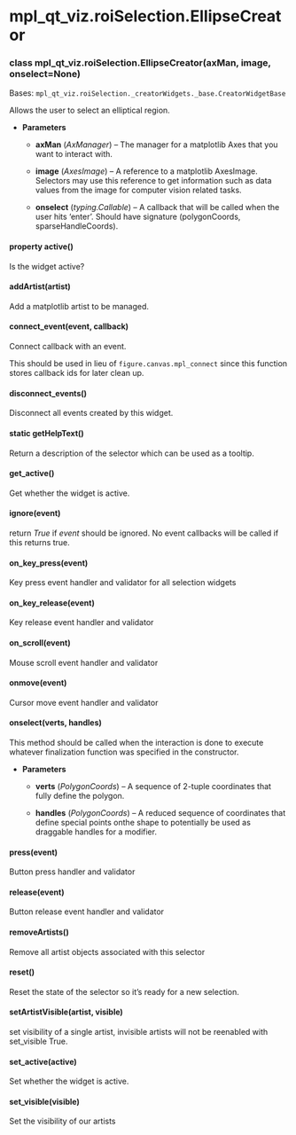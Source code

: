 # mpl_qt_viz.roiSelection.EllipseCreator


### class mpl_qt_viz.roiSelection.EllipseCreator(axMan, image, onselect=None)
Bases: `mpl_qt_viz.roiSelection._creatorWidgets._base.CreatorWidgetBase`

Allows the user to select an elliptical region.


* **Parameters**

    
    * **axMan** (*AxManager*) – The manager for a matplotlib Axes that you want to interact with.


    * **image** (*AxesImage*) – A reference to a matplotlib AxesImage. Selectors may use this reference to get information such as data values from the image
    for computer vision related tasks.


    * **onselect** (*typing.Callable*) – A callback that will be called when the user hits ‘enter’. Should have signature (polygonCoords, sparseHandleCoords).



#### property active()
Is the widget active?


#### addArtist(artist)
Add a matplotlib artist to be managed.


#### connect_event(event, callback)
Connect callback with an event.

This should be used in lieu of `figure.canvas.mpl_connect` since this
function stores callback ids for later clean up.


#### disconnect_events()
Disconnect all events created by this widget.


#### static getHelpText()
Return a description of the selector which can be used as a tooltip.


#### get_active()
Get whether the widget is active.


#### ignore(event)
return *True* if *event* should be ignored. No event callbacks will be called if this returns true.


#### on_key_press(event)
Key press event handler and validator for all selection widgets


#### on_key_release(event)
Key release event handler and validator


#### on_scroll(event)
Mouse scroll event handler and validator


#### onmove(event)
Cursor move event handler and validator


#### onselect(verts, handles)
This method should be called when the interaction is done to execute whatever finalization function was specified
in the constructor.


* **Parameters**

    
    * **verts** (*PolygonCoords*) – A sequence of 2-tuple coordinates that fully define the polygon.


    * **handles** (*PolygonCoords*) – A reduced sequence of coordinates that define special points onthe shape to potentially be used as draggable handles for a modifier.



#### press(event)
Button press handler and validator


#### release(event)
Button release event handler and validator


#### removeArtists()
Remove all artist objects associated with this selector


#### reset()
Reset the state of the selector so it’s ready for a new selection.


#### setArtistVisible(artist, visible)
set visibility of a single artist, invisible artists will not be reenabled with set_visible True.


#### set_active(active)
Set whether the widget is active.


#### set_visible(visible)
Set the visibility of our artists
